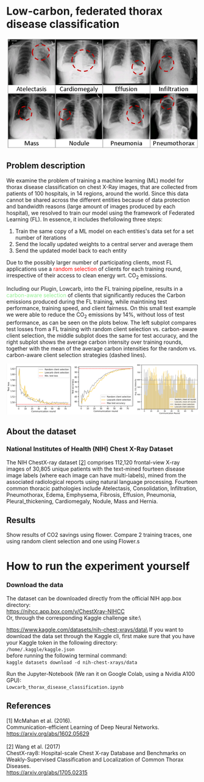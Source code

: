 # Low-carbon, federated thorax disease classification
![Example patient x-ray images and their identified thorax diseases](./resources/xray_examples.png)
## Problem description
We examine the problem of training a machine learning (ML) model for thorax disease classification on chest X-Ray images, that are collected from patients of 100 hospitals, in 14 regions, around the world. Since this data cannot be shared across the different entities because of data protection and bandwidth reasons (large amount of images produced by each hospital), we resolved to train our model using the framework of Federated Learning (FL). In essence, it includes thefollowing three steps:

1. Train the same copy of a ML model on each entities's data set for a set number of iterations
2. Send the locally updated weights to a central server and average them
3. Send the updated model back to each entity

Due to the possibly larger number of participating clients, most FL applications use a <span style="color:red">random selection</span> of clients for each training round, irrespective of their access to clean energy wrt. $\text{CO}_2$ emissions.

Including our Plugin, Lowcarb, into the FL training pipeline, results in a <span style="color:lightgreen">carbon-aware selection</span> of clients that significantly reduces the Carbon emissions produced during the FL training, while maintining test performance, training speed, and client fairness. On this small test example we were able to reduce the $\text{CO}_2$ emissions by 14%, without loss of test performance, as can be seen on the plots below. The left subplot compares test losses from a FL training with random client selection vs. carbon-aware client selection, the middle subplot does the same for test accuracy, and the right subplot shows the average carbon intensity over training rounds, together with the mean of the average carbon intensities for the random vs. carbon-aware client selection strategies (dashed lines).
<!--
Random vs Lowcarb client selection test loss             |  Random vs Lowcarb client selection test acc |  Random vs Lowcarb client selection test acc
:-------------------------:|:-------------------------:|:--------------------:
![Random vs Lowcarb client selection - test loss](./resources/test_loss_random_vs_lowcarb.png)  |  ![Random vs Lowcarb client selection - test accuracy](./resources/test_acc_random_vs_lowcarb.png)       | ![Lowcarb client selection - test accuracy](./resources/random_vs_lowcarb_co2_intensities_with_means.png) -->
![Thorax evaluation plots](./resources/thorax_eval.png)

## About the dataset
### National Institutes of Health (NIH) Chest X-Ray Dataset
The NIH ChestX-ray dataset [[2]](#2) comprises 112,120 frontal-view X-ray images of 30,805 unique patients with the text-mined fourteen disease image labels (where each image can have multi-labels), mined from the associated radiological reports using natural language processing. Fourteen common thoracic pathologies include Atelectasis, Consolidation, Infiltration, Pneumothorax, Edema, Emphysema, Fibrosis, Effusion, Pneumonia, Pleural_thickening, Cardiomegaly, Nodule, Mass and Hernia.
## Results
Show results of CO2 savings using flower. Compare 2 training traces, one using random client selection and one using Flower.s
# How to run the experiment yourself

### Download the data
The dataset can be downloaded directly from the official NIH app.box directory:\
https://nihcc.app.box.com/v/ChestXray-NIHCC
\
Or, through the corresponding Kaggle challenge site:\

https://www.kaggle.com/datasets/nih-chest-xrays/data\
If you want to download the data set through the Kaggle cli, first make sure that you have your Kaggle token in the following directory:\
```/home/.kaggle/kaggle.json```\
before running the following terminal command:\
```kaggle datasets download -d nih-chest-xrays/data```

Run the Jupyter-Notebook (We ran it on Google Colab, using a Nvidia A100 GPU):\
```Lowcarb_thorax_disease_classification.ipynb```


## References
<a id="1">[1]</a> 
McMahan et al. (2016).\
Communication-efficient Learning of Deep Neural Networks.\
https://arxiv.org/abs/1602.05629
\
\
<a id="2">[2]</a> 
Wang et al. (2017)\
ChestX-ray8: Hospital-scale Chest X-ray Database and Benchmarks on Weakly-Supervised Classification and Localization of Common Thorax Diseases.\
https://arxiv.org/abs/1705.02315

